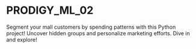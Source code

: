 # PRODIGY_ML_02
Segment your mall customers by spending patterns with this Python project! Uncover hidden groups and personalize marketing efforts. Dive in and explore!
